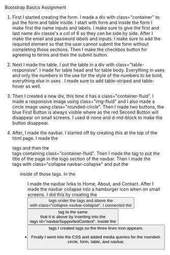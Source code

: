 Bootstrap Basics Assignment 

1. First I started creating the form. I made a div with class="container" to put the form and table inside. I start with form and inside the form I make first the name inputs and labels. I make sure to give the first and last name div
   classe's a col of 6 so they can be side by side. After I make the email and password labels and inputs. I make sure to add the required element so that the user cannot submit the form without completing those sections. Then I make
   the checkbox button for agreeing to terms and then the submit button.

2. Next I made the table. I put the table in a div with class="table-responsive". I made <thead> for table head and <tbody> for table body. Everything in <thead> uses <th> and only the numbers in the <tbody> use <th> for the style
   of the numbers to be bold, everything else in <tbody> uses <td>. I made sure to add table-striped and table-hover as well.

3. Then I created a new div, this time it has a class="container-fluid". I made a responsive image using class="img-fluid" and I also made a circle image using class="rounded-circle". Then I made two buttons, the blue First Button is
   always visible where as the red Second Button will disappear on small screens. I used d-none and d-md-block to make the button disappear.
   
5. After, I made the navbar. I started off by creating this at the top of the html page. I made the <nav> tags and then the <div> tags containing class="container-fluid". Then I made the <a> tag to put the title of the page in the
   logo section of the navbar. Then I made the <div> tags with class="collapse navbar-collapse" and put the <ul> inside of those tags. In the <ul> I made the navbar links to Home, About, and Contact. After I made the navbar collapse
   into a hamburger icon when on small screens. I did this by creating the <button> tags under the <a> tags and above the <div> with class="collapse navbar-collapse". I connected the <button> tag to the same <div> that it is above by
   inserting into the <div> tags id="navbarSupportedContent". Inside the <button> tags I created <span> tags so the three lines icon appears.

6. Finally I went into the CSS and added media queries for the rounded-circle, form, table, and navbar.